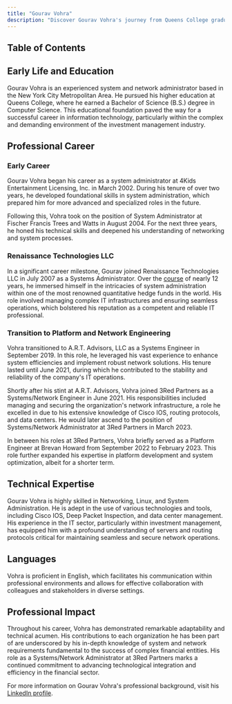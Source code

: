 ```yaml
---
title: "Gourav Vohra"
description: "Discover Gourav Vohra's journey from Queens College graduate to a skilled Systems/Network Administrator, excelling in financial IT environments."
---
```




## Table of Contents

## Early Life and Education

Gourav Vohra is an experienced system and network administrator based in the New York City Metropolitan Area. He pursued his higher education at Queens College, where he earned a Bachelor of Science (B.S.) degree in Computer Science. This educational foundation paved the way for a successful career in information technology, particularly within the complex and demanding environment of the investment management industry.

## Professional Career

### Early Career

Gourav Vohra began his career as a system administrator at 4Kids Entertainment Licensing, Inc. in March 2002. During his tenure of over two years, he developed foundational skills in system administration, which prepared him for more advanced and specialized roles in the future. 

Following this, Vohra took on the position of System Administrator at Fischer Francis Trees and Watts in August 2004. For the next three years, he honed his technical skills and deepened his understanding of networking and system processes.

### Renaissance Technologies LLC

In a significant career milestone, Gourav joined Renaissance Technologies LLC in July 2007 as a Systems Administrator. Over the [course](/wiki/best-algorithmic-trading-courses) of nearly 12 years, he immersed himself in the intricacies of system administration within one of the most renowned quantitative hedge funds in the world. His role involved managing complex IT infrastructures and ensuring seamless operations, which bolstered his reputation as a competent and reliable IT professional.

### Transition to Platform and Network Engineering

Vohra transitioned to A.R.T. Advisors, LLC as a Systems Engineer in September 2019. In this role, he leveraged his vast experience to enhance system efficiencies and implement robust network solutions. His tenure lasted until June 2021, during which he contributed to the stability and reliability of the company's IT operations.

Shortly after his stint at A.R.T. Advisors, Vohra joined 3Red Partners as a Systems/Network Engineer in June 2021. His responsibilities included managing and securing the organization's network infrastructure, a role he excelled in due to his extensive knowledge of Cisco IOS, routing protocols, and data centers. He would later ascend to the position of Systems/Network Administrator at 3Red Partners in March 2023.

In between his roles at 3Red Partners, Vohra briefly served as a Platform Engineer at Brevan Howard from September 2022 to February 2023. This role further expanded his expertise in platform development and system optimization, albeit for a shorter term.

## Technical Expertise

Gourav Vohra is highly skilled in Networking, Linux, and System Administration. He is adept in the use of various technologies and tools, including Cisco IOS, Deep Packet Inspection, and data center management. His experience in the IT sector, particularly within investment management, has equipped him with a profound understanding of servers and routing protocols critical for maintaining seamless and secure network operations.

## Languages

Vohra is proficient in English, which facilitates his communication within professional environments and allows for effective collaboration with colleagues and stakeholders in diverse settings.

## Professional Impact

Throughout his career, Vohra has demonstrated remarkable adaptability and technical acumen. His contributions to each organization he has been part of are underscored by his in-depth knowledge of system and network requirements fundamental to the success of complex financial entities. His role as a Systems/Network Administrator at 3Red Partners marks a continued commitment to advancing technological integration and efficiency in the financial sector.

For more information on Gourav Vohra's professional background, visit his [LinkedIn profile](www.linkedin.com/in/gourav-vohra-a01337102).